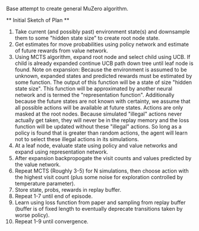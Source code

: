 Base attempt to create general MuZero algorithm.

** Initial Sketch of Plan **

1) Take current (and possibly past) environment state(s) and downsample them to some "hidden state size" to create root node state.
2) Get estimates for move probabilities using policy network and estimate of future rewards from value network.
3) Using MCTS algorithm, expand root node and select child using UCB. If child is already expanded continue UCB path down tree until leaf node is found.
   Note on expansion: Because the environment is assumed to be unknown, expanded states and predicted rewards must be estimated by some function. The output
                      of this function will be a state of size "hidden state size". This function will be approximated by another neural network and is termed 
                      the "representation function". 
                      Additionally because the future states are not known with certainty, we assume that all possible actions will be available at future states.
                      Actions are only masked at the root nodes. Because simulated "illegal" actions never actually get taken, they will never be in the replay 
                      memory and the loss function will be updated without these "illegal" actions. So long as a policy is found that is greater than random
                      actions, the agent will learn not to select these illegal actions in its simulations.
4) At a leaf node, evaluate state using policy and value networks and expand using representation network.
5) After expansion backpropogate the visit counts and values predicted by the value network.
6) Repeat MCTS (Roughly 3-5) for N simulations, then choose action with the highest visit count (plus some noise for exploration controlled by temperature 
   parameter).
7) Store state, probs, rewards in replay buffer.
8) Repeat 1-7 until end of episode.
9) Learn using loss function from paper and sampling from replay buffer (buffer is of fixed length to eventually deprecate transitions taken by worse policy).
10) Repeat 1-9 until convergence.
